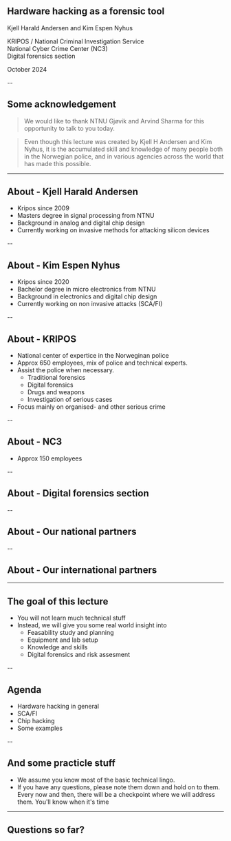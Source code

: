 ## Hardware hacking as a forensic tool


Kjell Harald Andersen and Kim Espen Nyhus <!-- .element: style="text-align: left; font-style: italic; "> -->


KRIPOS / National Criminal Investigation Service\
National Cyber Crime Center (NC3)\
Digital forensics section <!-- .element: style="text-align: left;"> -->


October 2024 <!-- .element: style="text-align: left;"> -->

--
## Some acknowledgement
> We would like to thank NTNU Gjøvik and Arvind Sharma for this opportunity to talk to you today. <!-- .element: style="text-align: left;"> -->

> Even though this lecture was created by Kjell H Andersen and Kim Nyhus, it is the accumulated skill and knowledge of many people both in the Norwegian police, and in various agencies across the world that has made this possible. <!-- .element: style="text-align: left;"> -->

---
## About - Kjell Harald Andersen
- Kripos since 2009
- Masters degree in signal processing from NTNU
- Background in analog and digital chip design
- Currently working on invasive methods for attacking silicon devices

--
## About - Kim Espen Nyhus
- Kripos since 2020
- Bachelor degree in micro electronics from NTNU
- Background in electronics and digital chip design
- Currently working on non invasive attacks (SCA/FI)

--
## About - KRIPOS
- National center of expertice in the Norweginan police
- Approx 650 employees, mix of police and technical experts.
- Assist the police when necessary. 
    - Traditional forensics
    - Digital forensics
    - Drugs and weapons
    - Investigation of serious cases
- Focus mainly on organised- and other serious crime

--
## About - NC3
- Approx 150 employees 

--
## About - Digital forensics section

--
## About - Our national partners

--
## About - Our international partners


---
## The goal of this lecture
- You will not learn much technical stuff
- Instead, we will give you some real world insight into
    - Feasability study and planning
    - Equipment and lab setup
    - Knowledge and skills
    - Digital forensics and risk assesment

--
## Agenda
- Hardware hacking in general
- SCA/FI
- Chip hacking
- Some examples

--
## And some practicle stuff
- We assume you know most of the basic technical lingo.
- If you have any questions, please note them down and hold on to them. Every now and then, there will be a checkpoint where we will address them. You'll know when it's time

---
## Questions so far?
